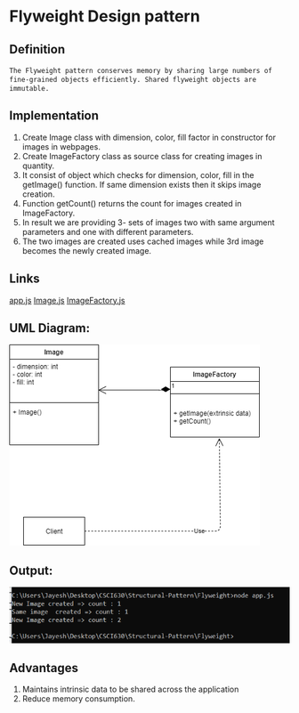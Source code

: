 # Flyweight Design pattern

## Definition
	The Flyweight pattern conserves memory by sharing large numbers of fine-grained objects efficiently. Shared flyweight objects are immutable.

## Implementation
1) Create Image class with dimension, color, fill factor in constructor for  images in webpages.
2) Create ImageFactory class as source class for creating images in quantity. 
3) It consist of object which checks for dimension, color, fill in the getImage() function. If same dimension exists then it skips image creation.
4) Function getCount() returns the count for images created in ImageFactory.
5) In result we are providing 3- sets of images two with same argument parameters and one with different parameters.
6) The two images are created uses cached images while 3rd image becomes the newly created image.

## Links
[app.js](./app.js)
[Image.js](./Image.js)
[ImageFactory.js](./ImageFactory.js)



## UML Diagram:
![Flyweight Pattern](flyweight.png)

## Output:
![Output](output.png)

## Advantages
1) Maintains intrinsic data to be shared across the application
2) Reduce memory consumption.
